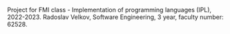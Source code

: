 Project for FMI class - Implementation of programming languages (IPL), 2022-2023.
Radoslav Velkov, Software Engineering, 3 year, faculty number: 62528.

